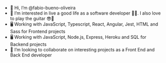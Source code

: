 - 👋 Hi, I’m @fabio-bueno-oliveira
- 👀 I’m interested in live a good life as a software developer 👨‍💻. I also love to play the guitar 😎🎸
- 🖥 Working with JavaScript, Typescript, React, Angular, Jest, HTML and Sass for Frontend projects
- 🖥 Working with JavaScript, Node.js, Express, Heroku and SQL for Backend projects
- 💞️ I’m looking to collaborate on interesting projects as a Front End and Back End developer

<!---
fabio-bueno-oliveira/fabio-bueno-oliveira is a ✨ special ✨ repository because its `README.md` (this file) appears on your GitHub profile.
You can click the Preview link to take a look at your changes.
--->
